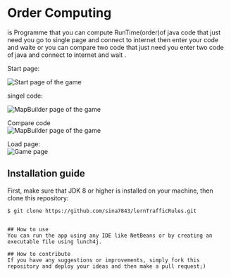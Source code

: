 # Order Computing 
is Programme that you can compute RunTime(order)of java code that just need you go to single page and connect to internet then enter your code and waite or you can compare two code that just need you enter two code of java and connect to internet and wait .

Start page:

<img alt='Start page of the game' style='display:block; margin:auto;' src='http://uupload.ir/files/m7a_capture.png' />

singel code:

<img alt='MapBuilder page of the game' style='display:block; margin:auto;' src='http://uupload.ir/files/60fa_2.png' />

Compare code
<img alt='MapBuilder page of the game' style='display:block; margin:auto;' src='http://uupload.ir/files/9f4x_3.png' />

Load page:
<img alt='Game page' style='display:block; margin:auto;' src='http://uupload.ir/files/u58_4.png' />

## Installation guide
First, make sure that JDK 8 or higher is installed on your machine, then clone this repository:
```
$ git clone https://github.com/sina7843/lernTrafficRules.git


## How to use
You can run the app using any IDE like NetBeans or by creating an executable file using lunch4j.

## How to contribute
If you have any suggestions or improvements, simply fork this repository and deploy your ideas and then make a pull request;)
